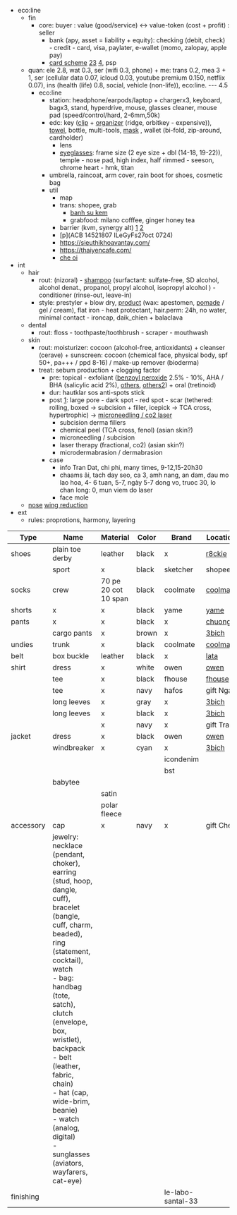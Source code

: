 - eco:line
	- fin
		- core: buyer : value (good/service) <-> value-token (cost + profit) : seller
			- bank (apy, asset = liability + equity): checking (debit, check) -  credit - card, visa, paylater, e-wallet (momo, zalopay, apple pay)
			- [card scheme](https://blog.bytebytego.com/p/ep-39-accounting-101-in-payment-systems) [2](https://blog.bytebytego.com/p/ep28-the-payments-ecosystem-also)[3](https://blog.bytebytego.com/p/payment-system) [4](https://newsletter.pragmaticengineer.com/p/designing-a-payment-system), psp
	- quan: ele 2.8, wat 0.3, ser (wifi 0.3, phone) + me: trans 0.2, mea 3 + 1, ser (cellular data 0.07, icloud 0.03, youtube premium 0.150, netflix 0.07), ins (health (life) 0.8, social, vehicle (non-life)), eco:line. --- 4.5
		- eco:line
			- station: headphone/earpods/laptop + chargerx3, keyboard, bagx3, stand, hyperdrive, mouse, glasses cleaner, mouse pad (speed/control/hard, 2-6mm,50k)
			- edc: key ([clip](https://shopee.vn/M%C3%B3c-kh%C3%B3a-c%C3%A0i-th%E1%BA%AFt-l%C6%B0ng-Keybar-EDC-Titanium-FEGVE-(Ti-043)-i.469945.22166697302?publish_id=&sp_atk=4bc4742a-c9c5-4afa-8fbc-dacfc67583ec&xptdk=4bc4742a-c9c5-4afa-8fbc-dacfc67583ec) + [organizer](https://shopee.vn/NewBaby-Portable-compact-key-ring-smart-holder-keys-organizer-clip-key-chain-pocket-tool-Vn-VN-VN-i.97333156.22463740216) (ridge, orbitkey - expensive)), [towel](https://www.google.com/search?q=matador+nanodry+towel&oq=matador+nano&gs_lcrp=EgZjaHJvbWUqBwgAEAAYgAQyBwgAEAAYgAQyBggBEEUYOTIHCAIQABiABDIHCAMQABiABDIHCAQQABiABDIHCAUQABiABDIHCAYQABiABDIHCAcQABiABDIMCAgQABgUGIcCGIAE0gEIMjYwNWowajGoAgCwAgA&sourceid=chrome&ie=UTF-8), bottle, multi-tools, [mask](https://vt.tiktok.com/ZSFcM47Y2/) , wallet (bi-fold, zip-around, cardholder)
				- lens
				- [eyeglasses](https://www.youtube.com/watch?v=FVPj4om505E&list=PLzi60fSuOmPBWMT-jd7GYS6EDpv3CfK5P&index=2): frame size (2 eye size + dbl (14-18, 19-22)), temple - nose pad, high index, half rimmed - seeson, chrome heart - hmk, titan
			- umbrella, raincoat, arm cover, rain boot for shoes, cosmetic bag
			- util
				- map
				- trans: shopee, grab
					- [banh su kem](https://food.grab.com/vn/en/restaurant/b%C3%A1nh-su-que-nguy%E1%BB%85n-thi%E1%BB%87n-thu%E1%BA%ADt-delivery/5-CY2BR321L7UZT6)
					- grabfood: milano cofffee, ginger honey tea
				- barrier (kvm, synergy alt) [1](https://github.com/debauchee/barrier/releases) [2](https://github.com/debauchee/barrier/issues/231)
				- [p](ACB 14521807 ILeGyFs27oct  0724)
				- https://sieuthikhoavantay.com/
				- https://thaiyencafe.com/
				- [che oi](https://shopeefood.vn/ho-chi-minh/che-oi-ca-phe-muoi-tra-trai-cay-nguyen-van-thuong.xdzbew)
-  int
	- hair
		- rout: (nizoral) - [shampoo](https://www.reddit.com/r/malehairadvice/comments/3betyk/comment/csm24q7/?utm_source=share&utm_medium=web2x&context=3) (surfactant: sulfate-free, SD alcohol, alcohol denat., propanol, propyl alcohol, isopropyl alcohol ) - conditioner (rinse-out, leave-in)
		- style: prestyler + blow dry, [product](https://www.misterpompadour.com/blogs/hair/17216789-paste-pomade-and-clay-whats-the-difference) (wax: apestomen, [pomade](https://www.reddit.com/r/malehairadvice/comments/3betyk/comment/csltotj/?utm_source=share&utm_medium=web2x&context=3) / gel / cream), flat iron - heat protectant, hair.perm: 24h, no water, minimal contact - ironcap, daik_chien  + balaclava
	- dental
		- rout: floss - toothpaste/toothbrush - scraper - mouthwash
	- skin
		- rout: moisturizer: cocoon (alcohol-free, antioxidants) + cleanser (cerave) + sunscreen: cocoon (chemical face, physical body, spf 50+, pa+++ / ppd 8-16) / make-up remover (bioderma)
		- treat: sebum production + clogging factor
			- pre: topical - exfoliant ([benzoyl peroxide](https://www.reddit.com/r/SkincareAddiction/comments/1i2ygr/comment/cb0iebj/?utm_source=share&utm_medium=web2x&context=3) 2.5% - 10%, AHA / BHA (salicylic acid 2%), [others](https://www.google.com/search?q=pure+active%2Fhautklar+sos+anti-spots+stick&sca_esv=fd299e0f5b2672c9&sxsrf=ACQVn0_YWEMdfwRYrMxbGeORudRJjcy7Gw%3A1712851448858&ei=-AkYZsCMNNTV4-EPrr2z8AY&oq=pure+active+hautklar+sos+an&gs_lp=Egxnd3Mtd2l6LXNlcnAiG3B1cmUgYWN0aXZlIGhhdXRrbGFyIHNvcyBhbioCCAAyBhAAGBYYHjIGEAAYFhgeMgYQABgWGB5IpRZQ7QJY3g1wB3gBkAEDmAGMAaAB4QqqAQQxLjExuAEDyAEA-AEBmAIQoALoCMICChAAGEcY1gQYsAPCAgsQABiABBiKBRiGA8ICBRAhGKABmAMAiAYBkAYCkgcDNy45oAeMKQ&sclient=gws-wiz-serp), [others2](https://www.google.com/search?q=yoosun+rau+m%C3%A1&oq=yoosun+rau+m%C3%A1&gs_lcrp=EgZjaHJvbWUqBwgAEAAYgAQyBwgAEAAYgAQyBwgBEAAYgAQyBwgCEAAYgAQyBwgDEAAYgATSAQgzNzkzajBqMagCALACAA&sourceid=chrome&ie=UTF-8)) +  oral (tretinoid)
			- dur: hautklar sos anti-spots stick
			- post [1](https://www.youtube.com/watch?v=sK00I_1BrrQ): large pore - dark spot - red spot - scar (tethered: rolling, boxed -> subcision + filler, icepick -> TCA cross, hypertrophic) -> [microneedling / co2 laser](https://www.youtube.com/watch?v=P6oF08hmkRE)
				- subcision derma fillers
				- chemical peel (TCA cross, fenol) (asian skin?)
				- microneedling / subcision
				- laser therapy (fractional, co2) (asian skin?)
				- microdermabrasion / dermabrasion
			- case
				- info Tran Dat, chi phi, many times, 9-12,15-20h30
				- chaams ãi, tach day seo, ca 3, amh nang, an dam, dau mo lao hoa, 4-  6 tuan, 5-7, ngày 5-7 dong vo, truoc 30, lo chan long: 0, mun viem do laser
				- face mole
	- [nose](https://thammyhanquoc.vn/nang-mui/thu-gon-canh-mui-bao-nhieu-tien.html) [wing reduction](https://www.youtube.com/watch?v=3FZwpaq0OZw)
- ext
	- rules: proprotions, harmony, layering

| Type      | Name                                                                                                                                                                                                                                                                                                                                                                                      | Material             | Color | Brand             | Location                                                                                                             |
| --------- | ----------------------------------------------------------------------------------------------------------------------------------------------------------------------------------------------------------------------------------------------------------------------------------------------------------------------------------------------------------------------------------------- | -------------------- | ----- | ----------------- | -------------------------------------------------------------------------------------------------------------------- |
| shoes     | plain toe derby                                                                                                                                                                                                                                                                                                                                                                           | leather              | black | x                 | [r8ckie](https://maps.app.goo.gl/nM3j5X2Mpy4P1mF97)                                                                  |
|           | sport                                                                                                                                                                                                                                                                                                                                                                                     | x                    | black | sketcher          | shopee                                                                                                               |
| socks     | crew                                                                                                                                                                                                                                                                                                                                                                                      | 70 pe 20 cot 10 span | black | coolmate          | [coolmate](https://www.coolmate.me/product/combo-5-tat-cotton-co-trung-basics?color=den)                             |
| shorts    | x                                                                                                                                                                                                                                                                                                                                                                                         | x                    | black | yame              | [yame](https://maps.app.goo.gl/oycQbKywYv8tzuhz5)                                                                    |
| pants     | x                                                                                                                                                                                                                                                                                                                                                                                         | x                    | black | x                 | [chuong](https://maps.app.goo.gl/R6CzDQY26S7bR7bE6)                                                                  |
|           | cargo pants                                                                                                                                                                                                                                                                                                                                                                               | x                    | brown | x                 | [3bich](https://maps.app.goo.gl/tW9vVCLNVMqqa3be9)                                                                   |
| undies    | trunk                                                                                                                                                                                                                                                                                                                                                                                     | x                    | black | coolmate          | [coolmate](https://www.coolmate.me/product/combo-3-quan-lot-nam-trunk-ex-comfort-high-quality-modal?color=mix-mau-1) |
| belt      | box buckle                                                                                                                                                                                                                                                                                                                                                                                | leather              | black | x                 | [lata](https://maps.app.goo.gl/GUYDsZj2ciqDXjzg8)                                                                    |
| shirt     | dress                                                                                                                                                                                                                                                                                                                                                                                     | x                    | white | owen              | [owen](https://maps.app.goo.gl/he6bXzuwggnpDTyp8)                                                                    |
|           | tee                                                                                                                                                                                                                                                                                                                                                                                       | x                    | black | fhouse            | [fhouse](https://maps.app.goo.gl/BoioqY57LprragTZ7)                                                                  |
|           | tee                                                                                                                                                                                                                                                                                                                                                                                       | x                    | navy  | hafos             | gift Ngan                                                                                                            |
|           | long leeves                                                                                                                                                                                                                                                                                                                                                                               | x                    | gray  | x                 | [3bich](https://maps.app.goo.gl/tW9vVCLNVMqqa3be9)                                                                   |
|           | long leeves                                                                                                                                                                                                                                                                                                                                                                               | x                    | black | x                 | [3bich](https://maps.app.goo.gl/tW9vVCLNVMqqa3be9)                                                                   |
|           |                                                                                                                                                                                                                                                                                                                                                                                           | x                    | navy  | x                 | gift Tra                                                                                                             |
| jacket    | dress                                                                                                                                                                                                                                                                                                                                                                                     | x                    | black | owen              | [owen](https://maps.app.goo.gl/he6bXzuwggnpDTyp8)                                                                    |
|           | windbreaker                                                                                                                                                                                                                                                                                                                                                                               | x                    | cyan  | x                 | [3bich](https://maps.app.goo.gl/tW9vVCLNVMqqa3be9)                                                                   |
|           |                                                                                                                                                                                                                                                                                                                                                                                           |                      |       | icondenim         |                                                                                                                      |
|           |                                                                                                                                                                                                                                                                                                                                                                                           |                      |       | bst               |                                                                                                                      |
|           | babytee                                                                                                                                                                                                                                                                                                                                                                                   |                      |       |                   |                                                                                                                      |
|           |                                                                                                                                                                                                                                                                                                                                                                                           | satin                |       |                   |                                                                                                                      |
|           |                                                                                                                                                                                                                                                                                                                                                                                           | polar fleece         |       |                   |                                                                                                                      |
| accessory | cap                                                                                                                                                                                                                                                                                                                                                                                       | x                    | navy  | x                 | gift Cheu                                                                                                            |
|           | jewelry: necklace (pendant, choker), earring (stud, hoop, dangle, cuff), bracelet (bangle, cuff, charm, beaded), ring (statement, cocktail), watch<br>		- bag: handbag (tote, satch), clutch (envelope, box, wristlet), backpack<br>		- belt (leather, fabric, chain)<br>		- hat (cap, wide-brim, beanie)<br>		- watch (analog, digital)<br>		- sunglasses (aviators, wayfarers, cat-eye) |                      |       |                   |                                                                                                                      |
| finishing |                                                                                                                                                                                                                                                                                                                                                                                           |                      |       | le-labo-santal-33 |                                                                                                                      |
